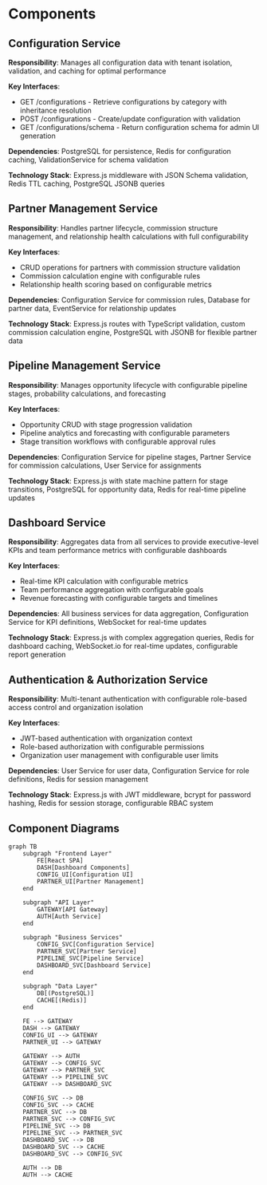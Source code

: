 # Components

## Configuration Service

**Responsibility**: Manages all configuration data with tenant isolation, validation, and caching for optimal performance

**Key Interfaces**:
- GET /configurations - Retrieve configurations by category with inheritance resolution
- POST /configurations - Create/update configuration with validation
- GET /configurations/schema - Return configuration schema for admin UI generation

**Dependencies**: PostgreSQL for persistence, Redis for configuration caching, ValidationService for schema validation

**Technology Stack**: Express.js middleware with JSON Schema validation, Redis TTL caching, PostgreSQL JSONB queries

## Partner Management Service

**Responsibility**: Handles partner lifecycle, commission structure management, and relationship health calculations with full configurability

**Key Interfaces**:
- CRUD operations for partners with commission structure validation
- Commission calculation engine with configurable rules
- Relationship health scoring based on configurable metrics

**Dependencies**: Configuration Service for commission rules, Database for partner data, EventService for relationship updates

**Technology Stack**: Express.js routes with TypeScript validation, custom commission calculation engine, PostgreSQL with JSONB for flexible partner data

## Pipeline Management Service

**Responsibility**: Manages opportunity lifecycle with configurable pipeline stages, probability calculations, and forecasting

**Key Interfaces**:
- Opportunity CRUD with stage progression validation
- Pipeline analytics and forecasting with configurable parameters
- Stage transition workflows with configurable approval rules

**Dependencies**: Configuration Service for pipeline stages, Partner Service for commission calculations, User Service for assignments

**Technology Stack**: Express.js with state machine pattern for stage transitions, PostgreSQL for opportunity data, Redis for real-time pipeline updates

## Dashboard Service

**Responsibility**: Aggregates data from all services to provide executive-level KPIs and team performance metrics with configurable dashboards

**Key Interfaces**:
- Real-time KPI calculation with configurable metrics
- Team performance aggregation with configurable goals
- Revenue forecasting with configurable targets and timelines

**Dependencies**: All business services for data aggregation, Configuration Service for KPI definitions, WebSocket for real-time updates

**Technology Stack**: Express.js with complex aggregation queries, Redis for dashboard caching, WebSocket.io for real-time updates, configurable report generation

## Authentication & Authorization Service

**Responsibility**: Multi-tenant authentication with configurable role-based access control and organization isolation

**Key Interfaces**:
- JWT-based authentication with organization context
- Role-based authorization with configurable permissions
- Organization user management with configurable user limits

**Dependencies**: User Service for user data, Configuration Service for role definitions, Redis for session management

**Technology Stack**: Express.js with JWT middleware, bcrypt for password hashing, Redis for session storage, configurable RBAC system

## Component Diagrams

```mermaid
graph TB
    subgraph "Frontend Layer"
        FE[React SPA]
        DASH[Dashboard Components]
        CONFIG_UI[Configuration UI]
        PARTNER_UI[Partner Management]
    end

    subgraph "API Layer"
        GATEWAY[API Gateway]
        AUTH[Auth Service]
    end

    subgraph "Business Services"
        CONFIG_SVC[Configuration Service]
        PARTNER_SVC[Partner Service]
        PIPELINE_SVC[Pipeline Service]
        DASHBOARD_SVC[Dashboard Service]
    end

    subgraph "Data Layer"
        DB[(PostgreSQL)]
        CACHE[(Redis)]
    end

    FE --> GATEWAY
    DASH --> GATEWAY
    CONFIG_UI --> GATEWAY
    PARTNER_UI --> GATEWAY

    GATEWAY --> AUTH
    GATEWAY --> CONFIG_SVC
    GATEWAY --> PARTNER_SVC
    GATEWAY --> PIPELINE_SVC
    GATEWAY --> DASHBOARD_SVC

    CONFIG_SVC --> DB
    CONFIG_SVC --> CACHE
    PARTNER_SVC --> DB
    PARTNER_SVC --> CONFIG_SVC
    PIPELINE_SVC --> DB
    PIPELINE_SVC --> PARTNER_SVC
    DASHBOARD_SVC --> DB
    DASHBOARD_SVC --> CACHE
    DASHBOARD_SVC --> CONFIG_SVC

    AUTH --> DB
    AUTH --> CACHE
```

